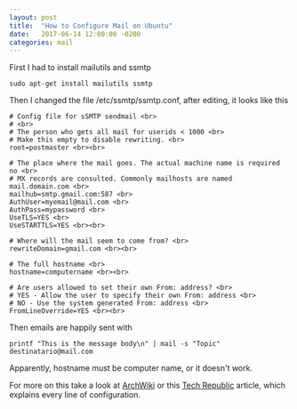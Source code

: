 ```yaml
---
layout: post
title:  "How to Configure Mail on Ubuntu"
date:   2017-06-14 12:00:00 -0200
categories: mail
---
```


First I had to install mailutils and ssmtp

    sudo apt-get install mailutils ssmtp

Then I changed the file /etc/ssmtp/ssmtp.conf,
after editing, it looks like this

```
# Config file for sSMTP sendmail <br>
# <br>
# The person who gets all mail for userids < 1000 <br>
# Make this empty to disable rewriting. <br>
root=postmaster <br><br>

# The place where the mail goes. The actual machine name is required no <br>
# MX records are consulted. Commonly mailhosts are named mail.domain.com <br>
mailhub=smtp.gmail.com:587 <br>
AuthUser=myemail@mail.com <br>
AuthPass=mypassword <br>
UseTLS=YES <br>
UseSTARTTLS=YES <br><br>

# Where will the mail seem to come from? <br>
rewriteDomain=gmail.com <br><br>

# The full hostname <br>
hostname=computername <br><br>

# Are users allowed to set their own From: address? <br>
# YES - Allow the user to specify their own From: address <br>
# NO - Use the system generated From: address <br>
FromLineOverride=YES <br><br>
```

Then emails are happily sent with

    printf "This is the message body\n" | mail -s "Topic" destinatario@mail.com

Apparently, hostname must be computer name, or it doesn't work.

For more on this take a look at
<a href="https://wiki.archlinux.org/index.php/SSMTP">ArchWiki</a>
or this
<a href="http://www.techrepublic.com/blog/it-security/use-ssmtp-to-send-e-mail-simply-and-securely/">
Tech Republic</a> article, which explains every line of configuration.
